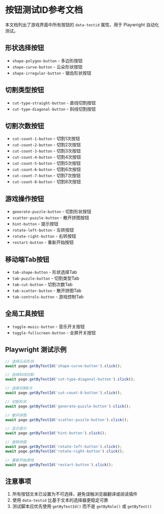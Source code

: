 # 按钮测试ID参考文档

本文档列出了游戏界面中所有按钮的 `data-testid` 属性，用于 Playwright 自动化测试。

## 形状选择按钮
- `shape-polygon-button` - 多边形按钮
- `shape-curve-button` - 云朵形状按钮  
- `shape-irregular-button` - 锯齿形状按钮

## 切割类型按钮
- `cut-type-straight-button` - 直线切割按钮
- `cut-type-diagonal-button` - 斜线切割按钮

## 切割次数按钮
- `cut-count-1-button` - 切割1次按钮
- `cut-count-2-button` - 切割2次按钮
- `cut-count-3-button` - 切割3次按钮
- `cut-count-4-button` - 切割4次按钮
- `cut-count-5-button` - 切割5次按钮
- `cut-count-6-button` - 切割6次按钮
- `cut-count-7-button` - 切割7次按钮
- `cut-count-8-button` - 切割8次按钮

## 游戏操作按钮
- `generate-puzzle-button` - 切割形状按钮
- `scatter-puzzle-button` - 散开拼图按钮
- `hint-button` - 提示按钮
- `rotate-left-button` - 左转按钮
- `rotate-right-button` - 右转按钮
- `restart-button` - 重新开始按钮

## 移动端Tab按钮
- `tab-shape-button` - 形状选择Tab
- `tab-puzzle-button` - 切割类型Tab
- `tab-cut-button` - 切割次数Tab
- `tab-scatter-button` - 散开拼图Tab
- `tab-controls-button` - 游戏控制Tab

## 全局工具按钮
- `toggle-music-button` - 音乐开关按钮
- `toggle-fullscreen-button` - 全屏开关按钮

## Playwright 测试示例

```typescript
// 选择云朵形状
await page.getByTestId('shape-curve-button').click();

// 选择斜线切割
await page.getByTestId('cut-type-diagonal-button').click();

// 选择切割8次
await page.getByTestId('cut-count-8-button').click();

// 切割形状
await page.getByTestId('generate-puzzle-button').click();

// 散开拼图
await page.getByTestId('scatter-puzzle-button').click();

// 显示提示
await page.getByTestId('hint-button').click();

// 旋转拼图
await page.getByTestId('rotate-left-button').click();
await page.getByTestId('rotate-right-button').click();

// 重新开始游戏
await page.getByTestId('restart-button').click();
```

## 注意事项

1. 所有按钮文本已设置为不可选择，避免误触浏览器翻译或阅读插件
2. 使用 `data-testid` 比基于文本的选择器更稳定可靠
3. 测试脚本应优先使用 `getByTestId()` 而不是 `getByRole()` 或 `getByText()`